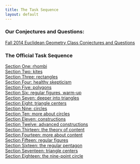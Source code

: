 ```yaml
---
title: The Task Sequence
layout: default
---
```


### Our Conjectures and Questions:

<div class="panel panel-default text-center">
  <div class="panel-body">
    <a href="{{site.baseurl}}/class/">Fall 2014 Euclidean Geometry Class Conjectures and Questions</a>
  </div>
</div>

### The Official Task Sequence

<div class="row">
  <div class="col-xs-12 col-sm-6 col-md-4 panel panel-default text-center">
    <div class="panel-body">
    <a href="{{site.baseurl}}/EG_main01.pdf" target="_blank">Section One: rhombi</a>
    </div>
  </div>
  <div class="col-xs-12 col-sm-6 col-md-4 panel panel-default text-center">
    <div class="panel-body">
      <a href="">Section Two: kites</a>
    </div>
  </div>
  <div class="col-xs-12 col-sm-6 col-md-4 panel panel-default text-center">
    <div class="panel-body">
      <a href="">Section Three: rectangles</a>
    </div>
  </div>
  <div class="col-xs-12 col-sm-6 col-md-4 panel panel-default text-center">
    <div class="panel-body">
    <a href="">Section Four: healthy skepticism</a>
    </div>
  </div>
  <div class="col-xs-12 col-sm-6 col-md-4 panel panel-default text-center">
    <div class="panel-body">
    <a href="">Section Five: polygons</a>
    </div>
  </div>
  <div class="col-xs-12 col-sm-6 col-md-4 panel panel-default text-center">
    <div class="panel-body">
    <a href="">Section Six: regular figures, warm-up</a>
    </div>
  </div>
  <div class="col-xs-12 col-sm-6 col-md-4 panel panel-default text-center">
    <div class="panel-body">
    <a href="">Section Seven: deeper into triangles</a>
  </div>
  </div>
  <div class="col-xs-12 col-sm-6 col-md-4 panel panel-default text-center">
    <div class="panel-body">
    <a href="">Section Eight: triangle centers</a>
  </div>
  </div>
  <div class="col-xs-12 col-sm-6 col-md-4 panel panel-default text-center">
    <div class="panel-body">
    <a href="">Section Nine: circles</a>
  </div>
  </div>
  <div class="col-xs-12 col-sm-6 col-md-4 panel panel-default text-center">
    <div class="panel-body">
    <a href="">Section Ten: more about circles</a>
  </div>
  </div>
  <div class="col-xs-12 col-sm-6 col-md-4 panel panel-default text-center">
    <div class="panel-body">
    <a href="">Section Eleven: constructions</a>
  </div>
  </div>
  <div class="col-xs-12 col-sm-6 col-md-4 panel panel-default text-center">
    <div class="panel-body">
    <a href="">Section Twelve: advanced constructions</a>
  </div>
  </div>
  <div class="col-xs-12 col-sm-6 col-md-4 panel panel-default text-center">
    <div class="panel-body">
    <a href="">Section Thirteen: the theory of content</a>
  </div>
  </div>
  <div class="col-xs-12 col-sm-6 col-md-4 panel panel-default text-center">
    <div class="panel-body">
    <a href="">Section Fourteen: more about content</a>
  </div>
  </div>
  <div class="col-xs-12 col-sm-6 col-md-4 panel panel-default text-center">
    <div class="panel-body">
    <a href="">Section Fifteen: regular figures</a>
  </div>
  </div>
  <div class="col-xs-12 col-sm-6 col-md-4 panel panel-default text-center">
    <div class="panel-body">
    <a href="">Section Sixteen: the regular pentagon</a>
  </div>
  </div>
  <div class="col-xs-12 col-sm-6 col-md-4 panel panel-default text-center">
    <div class="panel-body">
    <a href="">Section Seventeen: triangle centers</a>
  </div>
  </div>
  <div class="col-xs-12 col-sm-6 col-md-4 panel panel-default text-center">
    <div class="panel-body">
    <a href="">Section Eighteen: the nine-point circle</a>
  </div>
  </div>
</div>  




<!--<table>
  <tr>
    <td>
      <ul>
        <li>Section One: Rhombi</li>
        <li>Section Two: kites</li>
        <li>Section Three: rectangles</li>
        <li>Section Four: healthy skepticism</li>
        <li>Section Five: polygons</li>
        <li>Section Six: regular figures, warm-up</li>
        <li>Section Seven: deeper into triangles</li>
        <li>Section Eight: triangle centers</li>
        <li>Section Nine: circles</li>
      </ul>
    </td>
    <td>
      <ul>
        <li>Section Ten: more about circles</li>
        <li>Section Eleven: constructions</li>
        <li>Section Twelve: advanced constructions</li>
        <li>Section Thirteen: the theory of content</li>
        <li>Section Fourteen: more about content</li>
        <li>Section Fifteen: regular figures</li>
        <li>Section Sixteen: the regular pentagon, redux</li>
        <li>Section Seventeen: more triangle centers</li>
        <li>Section Eighteen: the nine-point circle</li>
      </ul>
    </td>
  </tr>
</table>
-->
